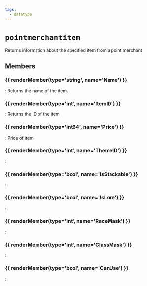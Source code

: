 ```yaml
---
tags:
  - datatype
---
```

# `pointmerchantitem`

<!--dt-desc-start-->
Returns information about the specified item from a point merchant
<!--dt-desc-end-->

## Members
<!--dt-members-start-->
### {{ renderMember(type='string', name='Name') }}

:   Returns the name of the item.

### {{ renderMember(type='int', name='ItemID') }}

:   Returns the ID of the item

### {{ renderMember(type='int64', name='Price') }}

:   Price of item

### {{ renderMember(type='int', name='ThemeID') }}

:   

### {{ renderMember(type='bool', name='IsStackable') }}

:   

### {{ renderMember(type='bool', name='IsLore') }}

:   

### {{ renderMember(type='int', name='RaceMask') }}

:   

### {{ renderMember(type='int', name='ClassMask') }}

:   

### {{ renderMember(type='bool', name='CanUse') }}

:   

<!--dt-members-end-->

<!--dt-linkrefs-start-->
[bool]: datatype-bool.md
[int]: datatype-int.md
[int64]: datatype-int64.md
[string]: datatype-string.md
<!--dt-linkrefs-end-->
